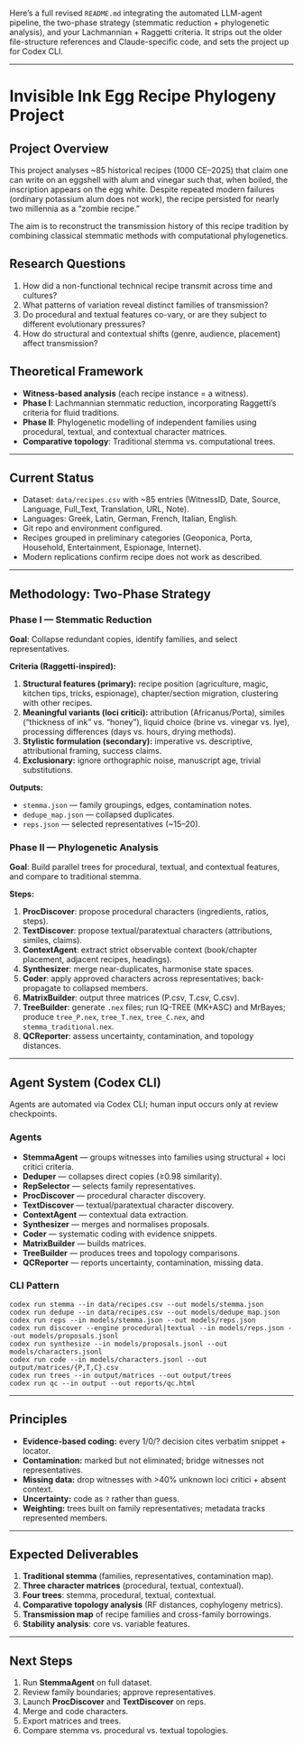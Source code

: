 Here’s a full revised `README.md` integrating the automated LLM-agent pipeline, the two-phase strategy (stemmatic reduction + phylogenetic analysis), and your Lachmannian + Raggetti criteria. It strips out the older file-structure references and Claude-specific code, and sets the project up for Codex CLI.

---

# Invisible Ink Egg Recipe Phylogeny Project

## Project Overview

This project analyses \~85 historical recipes (1000 CE–2025) that claim one can write on an eggshell with alum and vinegar such that, when boiled, the inscription appears on the egg white. Despite repeated modern failures (ordinary potassium alum does not work), the recipe persisted for nearly two millennia as a “zombie recipe.”

The aim is to reconstruct the transmission history of this recipe tradition by combining classical stemmatic methods with computational phylogenetics.

## Research Questions

1. How did a non-functional technical recipe transmit across time and cultures?
2. What patterns of variation reveal distinct families of transmission?
3. Do procedural and textual features co-vary, or are they subject to different evolutionary pressures?
4. How do structural and contextual shifts (genre, audience, placement) affect transmission?

## Theoretical Framework

* **Witness-based analysis** (each recipe instance = a witness).
* **Phase I**: Lachmannian stemmatic reduction, incorporating Raggetti’s criteria for fluid traditions.
* **Phase II**: Phylogenetic modelling of independent families using procedural, textual, and contextual character matrices.
* **Comparative topology**: Traditional stemma vs. computational trees.

---

## Current Status

* Dataset: `data/recipes.csv` with \~85 entries (WitnessID, Date, Source, Language, Full\_Text, Translation, URL, Note).
* Languages: Greek, Latin, German, French, Italian, English.
* Git repo and environment configured.
* Recipes grouped in preliminary categories (Geoponica, Porta, Household, Entertainment, Espionage, Internet).
* Modern replications confirm recipe does not work as described.

---

## Methodology: Two-Phase Strategy

### Phase I — Stemmatic Reduction

**Goal**: Collapse redundant copies, identify families, and select representatives.

**Criteria (Raggetti-inspired):**

1. **Structural features (primary):** recipe position (agriculture, magic, kitchen tips, tricks, espionage), chapter/section migration, clustering with other recipes.
2. **Meaningful variants (loci critici):** attribution (Africanus/Porta), similes (“thickness of ink” vs. “honey”), liquid choice (brine vs. vinegar vs. lye), processing differences (days vs. hours, drying methods).
3. **Stylistic formulation (secondary):** imperative vs. descriptive, attributional framing, success claims.
4. **Exclusionary:** ignore orthographic noise, manuscript age, trivial substitutions.

**Outputs:**

* `stemma.json` — family groupings, edges, contamination notes.
* `dedupe_map.json` — collapsed duplicates.
* `reps.json` — selected representatives (\~15–20).

### Phase II — Phylogenetic Analysis

**Goal**: Build parallel trees for procedural, textual, and contextual features, and compare to traditional stemma.

**Steps:**

1. **ProcDiscover**: propose procedural characters (ingredients, ratios, steps).
2. **TextDiscover**: propose textual/paratextual characters (attributions, similes, claims).
3. **ContextAgent**: extract strict observable context (book/chapter placement, adjacent recipes, headings).
4. **Synthesizer**: merge near-duplicates, harmonise state spaces.
5. **Coder**: apply approved characters across representatives; back-propagate to collapsed members.
6. **MatrixBuilder**: output three matrices (P.csv, T.csv, C.csv).
7. **TreeBuilder**: generate `.nex` files; run IQ-TREE (MK+ASC) and MrBayes; produce `tree_P.nex`, `tree_T.nex`, `tree_C.nex`, and `stemma_traditional.nex`.
8. **QCReporter**: assess uncertainty, contamination, and topology distances.

---

## Agent System (Codex CLI)

Agents are automated via Codex CLI; human input occurs only at review checkpoints.

### Agents

* **StemmaAgent** — groups witnesses into families using structural + loci critici criteria.
* **Deduper** — collapses direct copies (≥0.98 similarity).
* **RepSelector** — selects family representatives.
* **ProcDiscover** — procedural character discovery.
* **TextDiscover** — textual/paratextual character discovery.
* **ContextAgent** — contextual data extraction.
* **Synthesizer** — merges and normalises proposals.
* **Coder** — systematic coding with evidence snippets.
* **MatrixBuilder** — builds matrices.
* **TreeBuilder** — produces trees and topology comparisons.
* **QCReporter** — reports uncertainty, contamination, missing data.

### CLI Pattern

```
codex run stemma --in data/recipes.csv --out models/stemma.json
codex run dedupe --in data/recipes.csv --out models/dedupe_map.json
codex run reps --in models/stemma.json --out models/reps.json
codex run discover --engine procedural|textual --in models/reps.json --out models/proposals.jsonl
codex run synthesize --in models/proposals.jsonl --out models/characters.jsonl
codex run code --in models/characters.jsonl --out output/matrices/{P,T,C}.csv
codex run trees --in output/matrices --out output/trees
codex run qc --in output --out reports/qc.html
```

---

## Principles

* **Evidence-based coding:** every 1/0/? decision cites verbatim snippet + locator.
* **Contamination:** marked but not eliminated; bridge witnesses not representatives.
* **Missing data:** drop witnesses with >40% unknown loci critici + absent context.
* **Uncertainty:** code as `?` rather than guess.
* **Weighting:** trees built on family representatives; metadata tracks represented members.

---

## Expected Deliverables

1. **Traditional stemma** (families, representatives, contamination map).
2. **Three character matrices** (procedural, textual, contextual).
3. **Four trees**: stemma, procedural, textual, contextual.
4. **Comparative topology analysis** (RF distances, cophylogeny metrics).
5. **Transmission map** of recipe families and cross-family borrowings.
6. **Stability analysis**: core vs. variable features.

---

## Next Steps

1. Run **StemmaAgent** on full dataset.
2. Review family boundaries; approve representatives.
3. Launch **ProcDiscover** and **TextDiscover** on reps.
4. Merge and code characters.
5. Export matrices and trees.
6. Compare stemma vs. procedural vs. textual topologies.